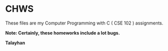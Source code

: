 CHWS
====

These files are my Computer Programming with C ( CSE 102 ) assignments.

<strong>Note: Certainly, these homeworks include a lot bugs.

Talayhan</strong>
